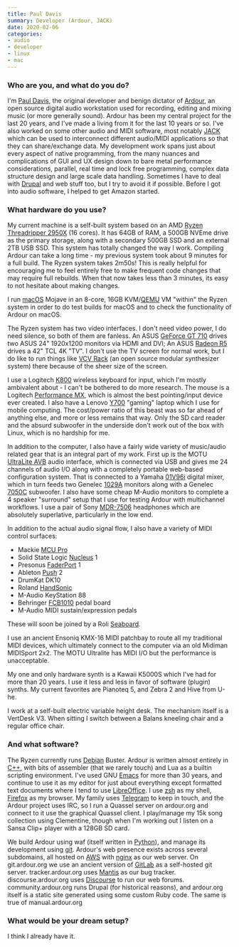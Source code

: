 ```yaml
---
title: Paul Davis
summary: Developer (Ardour, JACK) 
date: 2020-02-06
categories:
- audio
- developer 
- linux
- mac
---
```


### Who are you, and what do you do?

I'm [Paul Davis](http://equalarea.com/paul/ "Paul's website."), the original developer and benign dictator of [Ardour][], an open source digital audio workstation used for recording, editing and mixing music (or more generally sound). Ardour has been my central project for the last 20 years, and I've made a living from it for the last 10 years or so. I've also worked on some other audio and MIDI software, most notably [JACK][] which can be used to interconnect different audio/MIDI applications so that they can share/exchange data. My development work spans just about every aspect of native programming, from the many nuances and complications of GUI and UX design down to bare metal performance considerations, parallel, real time and lock free programming, complex data structure design and large scale data handling. Sometimes I have to deal with [Drupal][] and web stuff too, but I try to avoid it if possible. Before I got into audio software, I helped to get Amazon started.

### What hardware do you use?

My current machine is a self-built system based on an AMD [Ryzen Threadripper 2950X][ryzen-threadripper-2950x] (16 cores). It has 64GB of RAM, a 500GB NVEme drive as the primary storage, along with a secondary 500GB SSD and an external 2TB USB SSD. This system has totally changed the way I work. Compiling Ardour can take a long time - my previous system took about 9 minutes for a full build. The Ryzen system takes 2m50s! This is really helpful for encouraging me to feel entirely free to make frequent code changes that may require full rebuilds. When that now takes less than 3 minutes, its easy to not hesitate about making changes.

I run [macOS][] Mojave in an 8-core, 16GB KVM/[QEMU][] VM "within" the Ryzen system in order to do test builds for macOS and to check the functionality of Ardour on macOS.

The Ryzen system has two video interfaces. I don't need video power, I do need silence, so both of them are fanless. An ASUS [GeForce GT 710][geforce-gt-710] drives two ASUS 24" 1920x1200 monitors via HDMI and DVI; An ASUS [Radeon R5][radeon-r5-230] drives a 42" TCL 4K "TV". I don't use the TV screen for normal work, but I do like to run things like [VCV Rack][vcv-rack] (an open source modular synthesizer system) there because of the sheer size of the screen.

I use a Logitech [K800][] wireless keyboard for input, which I'm mostly ambivalent about - I can't be bothered to do more research. The mouse is a Logitech [Performance MX][performance-mouse-mx], which is almost the best pointing/input device ever created. I also have a Lenovo [Y700][ideapad-y700] "gaming" laptop which I use for mobile computing. The cost/power ratio of this beast was so far ahead of anything else, and more or less remains that way. Only the SD card reader and the absurd subwoofer in the underside don't work out of the box with Linux, which is no hardship for me.

In addition to the computer, I also have a fairly wide variety of music/audio related gear that is an integral part of my work. First up is the MOTU [UltraLite AVB][ultralite-avb] audio interface, which is connected via USB and gives me 24 channels of audio I/O along with a completely portable web-based configuration system. That is connected to a Yamaha [01V96i][] digital mixer, which in turn feeds two Genelec [1029A][] monitors along with a Genelec [7050C][] subwoofer. I also have some cheap M-Audio monitors to complete a 4 speaker "surround" setup that I use for testing Ardour with multichannel workflows. I use a pair of Sony [MDR-7506][] headphones which are absolutely superlative, particularly in the low end.

In addition to the actual audio signal flow, I also have a variety of MIDI control surfaces:

  - Mackie [MCU Pro][mcu-pro]
  - Solid State Logic [Nucleus][] 1
  - Presonus [FaderPort][] 1
  - Ableton [Push][] 2
  - DrumKat DK10
  - Roland [HandSonic][handsonic-hpd-20]
  - M-Audio KeyStation 88
  - Behringer [FCB1010][] pedal board
  - M-Audio MIDI sustain/expression pedals

These will soon be joined by a Roli [Seaboard][].

I use an ancient Ensoniq KMX-16 MIDI patchbay to route all my traditional MIDI devices, which ultimately connect to the computer via an old Midiman MIDISport 2x2. The MOTU Ultralite has MIDI I/O but the performance is unacceptable.

My one and only hardware synth is a Kawaii K5000S which I've had for more than 20 years. I use it less and less in favor of software (plugin) synths. My current favorites are Pianoteq 5, and Zebra 2 and Hive from U-he.

I work at a self-built electric variable height desk. The mechanism itself is a VertDesk V3. When sitting I switch between a Balans kneeling chair and a regular office chair. 

### And what software?

The Ryzen currently runs [Debian][] Buster. Ardour is written almost entirely in [C++][c-plusplus], with bits of assembler (that we rarely touch) and Lua as a builtin scripting environment. I've used GNU [Emacs][] for more than 30 years, and continue to use it as my editor for just about everything except formatted text documents where I tend to use [LibreOffice][]. I use [zsh][] as my shell, [Firefox][] as my browser. My family uses [Telegram][] to keep in touch, and the Ardour project uses IRC, so I run a Quassel server on ardour.org and connect to it use the graphical Quassel client. I play/manage my 15k song collection using Clementine, though when I'm working out I listen on a Sansa Clip+ player with a 128GB SD card. 

We build Ardour using waf (itself written in [Python][]), and manage its development using [git][].  Ardour's web presence exists across several subdomains, all hosted on [AWS][] with [nginx][] as our web server. On git.ardour.org we use an ancient version of [GitLab][] as a self-hosted git server. tracker.ardour.org uses [Mantis][] as our bug tracker. discourse.ardour.org uses [Discourse][] to run our web forums. community.ardour.org runs Drupal (for historical reasons), and ardour.org itself is a static site generated using some custom Ruby code. The same is true of manual.ardour.org

### What would be your dream setup?

I think I already have it.

[01v96i]: https://usa.yamaha.com/products/proaudio/mixers/01v96i/index.html "A digital mixer."
[1029a]: https://www.genelec.com/previous-models/1029a "Studio speakers."
[7050c]: https://www.genelec.com/7050c/ "A subwoofer."
[ardour]: http://ardour.org/ "A digital audio workstation."
[aws]: https://aws.amazon.com/ "Amazon's web service platforms."
[c-plusplus]: https://en.wikipedia.org/wiki/C%2B%2B "A compiled programming language."
[debian]: https://www.debian.org/ "A Linux distribution."
[discourse]: https://www.discourse.org/ "An open-source discussion platform."
[drupal]: https://www.drupal.org/ "An open-source content management system."
[emacs]: http://www.gnu.org/software/emacs/ "A free open-source text editor."
[faderport]: https://www.presonus.com/products/FaderPort/ "A audio control deck."
[fcb1010]: http://web.archive.org/web/20211111012024/https://www.sweetwater.com/store/detail/FCB1010--behringer-midi-foot-controller-fcb1010 "A MIDI foot controller."
[firefox]: https://www.mozilla.org/en-US/firefox/new/ "A cross-platform open-source web browser."
[geforce-gt-710]: https://www.asus.com/Graphics-Cards/710-2-SL/ "A graphics card."
[git]: https://git-scm.com/ "A version control system."
[gitlab]: https://about.gitlab.com/ "A git repository manager."
[handsonic-hpd-20]: https://www.roland.com/us/products/handsonic_hpd-20/ "A hand-held drum machine."
[ideapad-y700]: https://www.lenovo.com/us/en/laptops/ideapad/ideapad-y700-series/Ideapad-Y700-15/p/88IPY700618 "A 15 inch gaming laptop."
[jack]: https://jackaudio.org/ "A tool for connecting audio sources."
[k800]: https://www.logitech.com/en-us/product/wireless-illuminated-keyboard-k800 "A wireless keyboard."
[libreoffice]: https://www.libreoffice.org/ "A free, open-source productivity suit."
[macos]: https://en.wikipedia.org/wiki/MacOS "An operating system for Mac hardware."
[mantis]: https://en.wikipedia.org/wiki/Mantis_Bug_Tracker "Web-based bug tracking software."
[mcu-pro]: https://mackie.com/products/mcu-pro-and-xt-pro-control-surfaces/ "An audio control deck."
[mdr-7506]: https://www.amazon.com/Sony-MDR7506-Professional-Diaphragm-Headphone/dp/B000AJIF4E "Studio-quality headphones."
[nginx]: http://nginx.org/ "A very fast web/mail server."
[nucleus]: https://www.solidstatelogic.com/support/discontinued-products?active=11 "An audio controller."
[performance-mouse-mx]: https://www.logitech.com/en-us/product/performance-mouse-mx "A wireless laser mouse."
[push]: https://www.ableton.com/en/push/ "Unique music-making hardware."
[python]: https://www.python.org/ "An interpreted scripting language."
[qemu]: https://en.wikipedia.org/wiki/QEMU "Open-source emulation software."
[radeon-r5-230]: https://www.asus.com/Graphics-Cards/R5230SL2GD3L/ "A graphics card."
[ryzen-threadripper-2950x]: https://www.tomshardware.com/reviews/amd-ryzen-threadripper-2950x-2990wx-cpu,5797.html "A computer processor."
[seaboard]: https://roli.com/products/seaboard/ "A unique musical keyboard."
[telegram]: https://telegram.org/ "A secure messaging service."
[ultralite-avb]: https://motu.com/products/avb/ultralite-avb/ "An 18 port audio interface."
[vcv-rack]: https://vcvrack.com/ "A virtual audio rack."
[zsh]: http://www.zsh.org/ "An interactive shell and scripting language."
